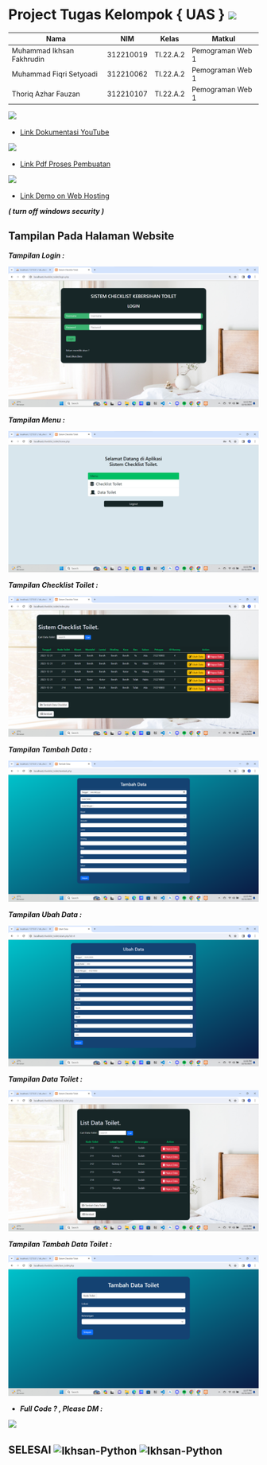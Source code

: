 # Project Tugas Kelompok { UAS } <img src=https://seeklogo.com/images/E/elephpant-mascot-php-logo-4C78D1AC4E-seeklogo.com.png width="120px">

|**Nama**|**NIM**|**Kelas**|**Matkul**|
|----|---|-----|------|
|Muhammad Ikhsan Fakhrudin|312210019|TI.22.A.2|Pemograman Web 1|
|Muhammad Fiqri Setyoadi|312210062|TI.22.A.2|Pemograman Web 1|
|Thoriq Azhar Fauzan|312210107|TI.22.A.2|Pemograman Web 1|

<img src=https://download.logo.wine/logo/YouTube/YouTube-Logo.wine.png width="130px">

- [Link Dokumentasi YouTube](https://youtu.be/GyDch9eYWgE)

<img src=https://images.bisnis.com/posts/2021/01/14/1342816/drive.jpg width="130px">

- [Link Pdf Proses Pembuatan](http://bit.ly/47eM9eJ)

<img src=https://res.cloudinary.com/practicaldev/image/fetch/s--ux15-5qy--/c_imagga_scale,f_auto,fl_progressive,h_1080,q_auto,w_1080/https://dev-to-uploads.s3.amazonaws.com/i/a12tj8n6facp0kt0xb0n.jpeg width="120px">

- [Link Demo on Web Hosting](https://donihsan.000webhostapp.com/)

***( turn off windows security )***


## Tampilan Pada Halaman Website

***Tampilan Login :***

![](screenshot/ss1.png)

***Tampilan Menu :***

![](screenshot/ss2.png)

***Tampilan Checklist Toilet :*** 

![](screenshot/ss3.png)

***Tampilan Tambah Data :*** 

![](screenshot/ss4.png)

***Tampilan Ubah Data :*** 

![](screenshot/ss5.png)

***Tampilan Data Toilet :*** 

![](screenshot/ss6.png)

***Tampilan Tambah Data Toilet :*** 

![](screenshot/ss7.png)








- ***Full Code ? , Please DM :***

 <a href = "mailto:ihsaanef@gmail.com"><img src="https://img.shields.io/badge/Gmail-D14836?style=for-the-badge&logo=gmail&logoColor=white" target="_blank"></a>




## SELESAI <img align="center" alt="Ikhsan-Python" height="40" width="45" src="https://em-content.zobj.net/source/microsoft-teams/337/student_1f9d1-200d-1f393.png"> <img align="center" alt="Ikhsan-Python" height="40" width="45" src="https://em-content.zobj.net/thumbs/160/twitter/348/flag-indonesia_1f1ee-1f1e9.png">
